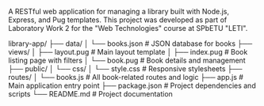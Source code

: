 A RESTful web application for managing a library built with Node.js, Express, and Pug templates. This project was developed as part of Laboratory Work 2 for the "Web Technologies" course at SPbETU "LETI".

library-app/
├── data/
│   └── books.json              # JSON database for books
├── views/
│   ├── layout.pug              # Main layout template
│   ├── index.pug               # Book listing page with filters
│   └── book.pug                # Book details and management
├── public/
│   └── css/
│       └── style.css           # Responsive stylesheets
├── routes/
│   └── books.js                # All book-related routes and logic
├── app.js                      # Main application entry point
├── package.json                # Project dependencies and scripts
└── README.md                   # Project documentation
